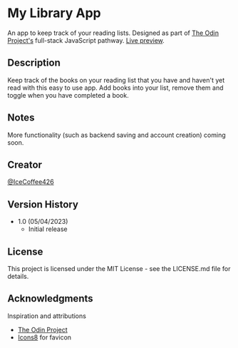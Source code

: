 # My Library App

An app to keep track of your reading lists. Designed as part of [The Odin Project's](https://www.theodinproject.com/) full-stack JavaScript pathway. [Live preview](https://github.com/IceCoffee426/my-library).

## Description

Keep track of the books on your reading list that you have and haven't yet read with this easy to use app. Add books into your list, remove them and toggle when you have completed a book.

## Notes

More functionality (such as backend saving and account creation) coming soon.

## Creator

[@IceCoffee426](https://github.com/icecoffee426)

## Version History

- 1.0 (05/04/2023)
  - Initial release

## License

This project is licensed under the MIT License - see the LICENSE.md file for details.

## Acknowledgments

Inspiration and attributions

- [The Odin Project](https://www.theodinproject.com)
- [Icons8](https://icons8.com/) for favicon

